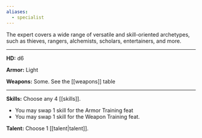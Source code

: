 ```yaml
---
aliases:
  - specialist
---
```


The expert covers a wide range of versatile and skill-oriented archetypes, such as thieves, rangers, alchemists, scholars, entertainers, and more.

---

**HD:** d6

**Armor:** Light

**Weapons:** Some. See the [[weapons]] table

---

**Skills:** Choose any 4 [[skills]].  
* You may swap 1 skill for the Armor Training feat
* You may swap 1 skill for the Weapon Training feat.

**Talent:** Choose 1 [[talent|talent]].
